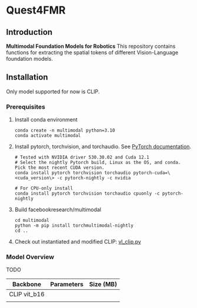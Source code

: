 # Quest4FMR

## Introduction
**Multimodal Foundation Models for Robotics** This repository contains functions for extracting the spatial tokens of different Vision-Language foundation models.

## Installation

Only model supported for now is CLIP.

### Prerequisites
1. Install conda environment

    ```
    conda create -n multimodal python=3.10
    conda activate multimodal

2. Install pytorch, torchvision, and torchaudio. See [PyTorch documentation](https://pytorch.org/get-started/locally/).

    ```
    # Tested with NVIDIA driver 530.30.02 and Cuda 12.1
    # Select the nightly Pytorch build, Linux as the OS, and conda. Pick the most recent CUDA version.
    conda install pytorch torchvision torchaudio pytorch-cuda=\<cuda_version\> -c pytorch-nightly -c nvidia

    # For CPU-only install
    conda install pytorch torchvision torchaudio cpuonly -c pytorch-nightly
    ```

3. Build facebookresearch/multimodal

    ```
    cd multimodal
    python -m pip install torchmultimodal-nightly
    cd ..
    ```

4. Check out instantiated and modified CLIP: [vl_clip.py](https://github.com/sThalham/Quest4FMR/blob/main/vl_clip.py)


### Model Overview

TODO

| Backbone | Parameters | Size (MB) |
| :-----------------: | :---------: | :---------: |
| CLIP vit_b16 | 
|         | 
